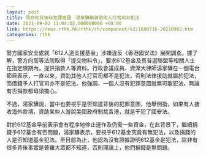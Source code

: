 ```yaml
---
layout: post
title: 除非知背後存犯罪意圖　湯家驊稱資助他人打官司非犯法
date: 2021-09-02 11:04:02.000000000 +08:00
link: https://news.rthk.hk/rthk/ch/component/k2/1608716-20210902.htm
categories: rthk
---
```


警方國家安全處就「612人道支援基金」涉嫌違反《香港國安法》展開調查。據了解，警方向高等法院取得「提交物料令」，要求612基金及真普選聯盟等相關人士在指定限期內，提供捐款人等資料。行政會議成員、資深大律師湯家驊在一個電台節目表示，一直以來，資助其他人打官司都不是犯法，否則法律援助就屬於犯法，而借錢予人打官司亦不是犯法。他強調，一個人沒有犯罪意圖就無可能犯法，無論有否捐款都毋須擔心。

不過，湯家驊說，當中也要視乎是否知道背後的犯罪意圖，他舉例指，如果有人接收海外款項，資助某些人游說美國政府制裁香港，就是干犯了國安法。

對於612基金早前表示會有程序地停止運作及仍需一些資金，在此背景下，繼續捐錢予612基金有否問題，湯家驊表示，要視乎612基金究竟有無犯法，以及捐錢的人是否知道基金犯法。至目前為止，他認為沒有證據證明612基金是犯法，除非有很多背後事實是普羅大眾都不知道，否則理論上，他們捐錢是無問題。

